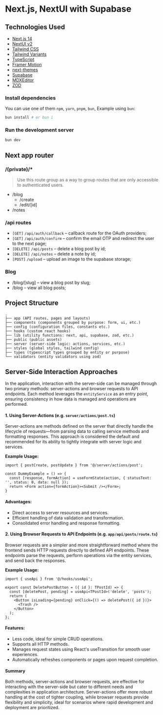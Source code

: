 # Next.js, NextUI with Supabase

## Technologies Used

- [Next.js 14](https://nextjs.org/docs/getting-started)
- [NextUI v2](https://nextui.org/)
- [Tailwind CSS](https://tailwindcss.com/)
- [Tailwind Variants](https://tailwind-variants.org)
- [TypeScript](https://www.typescriptlang.org/)
- [Framer Motion](https://www.framer.com/motion/)
- [next-themes](https://github.com/pacocoursey/next-themes)
- [Supabase](https://supabase.com/docs/reference/javascript)
- [MDXEditor](https://mdxeditor.dev/)
- [ZOD](https://zod.dev/)

### Install dependencies

You can use one of them `npm`, `yarn`, `pnpm`, `bun`, Example using `bun`:

```bash
bun install # or bun i
```

### Run the development server

```bash
bun dev
```

## Next app router

### /(private)/\*

> Use this route group as a way to group routes
> that are only accessible to authenticated users.

- /blog
    - /create
    - /edit/[id]
- /notes

### /api routes

- `[GET]` `/api/auth/callback` – callback route for the OAuth providers;
- `[GET]` `/api/auth/confirm` – confirm the email OTP and redirect the user to the next page;
- `[DELETE]` `/api/posts` – delete a blog post by id;
- `[DELETE]` `/api/notes` – delete a note by id;
- `[POST]` `/upload` – upload an image to the supabase storage;

### Blog

- /blog/[slug] – view a blog post by slug;
- /blog – view all blog posts;

## Project Structure

```
.
├── app (API routes, pages and layouts)
├── components (components grouped by purpose: form, ui, etc.)
├── config (configuration files, constants etc.)
├── hooks (custom react hooks)
├── lib (utility functions: next, api, supabase, zod, etc.)
├── public (public assets)
├── server (server-side logic: actions, services, etc.)
├── styles (global styles, tailwind config)
├── types (typescript types grouped by entity or purpose)
└── validators (entity validators using zod)

```

## Server-Side Interaction Approaches

In the application, interaction with the server-side can be managed through two primary methods: server-actions and browser requests to API
endpoints. Each method leverages the `entityService` as an entry point, ensuring consistency in how data is managed and operations are
performed.

#### 1. Using Server-Actions (e.g. `server/actions/post.ts`)

Server-actions are methods defined on the server that directly handle the lifecycle of requests—from parsing data to calling service methods
and formatting responses. This approach is considered the default and recommended for its ability to tightly integrate with server logic and
services.

**Example Usage:**

```tsx
import { postCreate, postUpdate } from '@/server/actions/post';

const DummyExample = () => {
  const [response, formAction] = useFormState(action, { statusText: '', status: 0, data: null });
  return <Form action={formAction}><Submit /></Form>;
}
```

#### Advantages:

- Direct access to server resources and services.
- Efficient handling of data validation and transformation.
- Consolidated error handling and response formatting.

#### 2. Using Browser Requests to API Endpoints (e.g. `app/api/posts/route.ts`)

Browser requests are a simpler and more straightforward method where the frontend sends HTTP requests directly to defined API endpoints.
These endpoints parse the requests, perform operations via the entity services, and send back the responses.

**Example Usage:**

```tsx
import { useApi } from '@/hooks/useApi';

export const DeletePostButton = ({ id }: TPostId) => {
  const [deletePost, pending] = useApi<TPostId>('delete', 'posts');
  return (
    <Button isLoading={pending} onClick={() => deletePost({ id })}>
      <Trash />
    </Button>
  );
};
```

#### Features:

- Less code, ideal for simple CRUD operations.
- Supports all HTTP methods.
- Manages request states using React's useTransition for smooth user experiences.
- Automatically refreshes components or pages upon request completion.

#### Summary

Both methods, server-actions and browser requests, are effective for interacting with the server-side but cater to different needs and
complexities in application architecture. Server-actions offer more robust handling at the cost of tighter coupling, while browser requests
provide flexibility and simplicity, ideal for scenarios where rapid development and deployment are prioritized.
